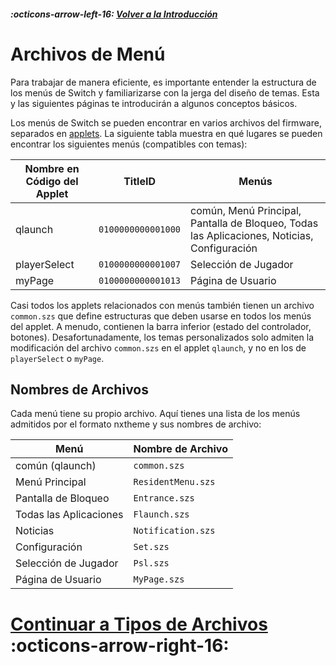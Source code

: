 ##### :octicons-arrow-left-16: [Volver a la Introducción](index.md)

# Archivos de Menú

Para trabajar de manera eficiente, es importante entender la estructura de los menús de Switch y familiarizarse con la jerga del diseño de temas. Esta y las siguientes páginas te introducirán a algunos conceptos básicos.

Los menús de Switch se pueden encontrar en varios archivos del firmware, separados en [applets](../definitions.md#applet). La siguiente tabla muestra en qué lugares se pueden encontrar los siguientes menús (compatibles con temas):

| Nombre en Código del Applet | TitleID            | Menús                                                   |
| --------------- | ------------------ | ------------------------------------------------------- |
| qlaunch         | `0100000000001000` | común, Menú Principal, Pantalla de Bloqueo, Todas las Aplicaciones, Noticias, Configuración |
| playerSelect    | `0100000000001007` | Selección de Jugador                                    |
| myPage          | `0100000000001013` | Página de Usuario                                       |

Casi todos los applets relacionados con menús también tienen un archivo `common.szs` que define estructuras que deben usarse en todos los menús del applet. A menudo, contienen la barra inferior (estado del controlador, botones). Desafortunadamente, los temas personalizados solo admiten la modificación del archivo `common.szs` en el applet `qlaunch`, y no en los de `playerSelect` o `myPage`.

## Nombres de Archivos

Cada menú tiene su propio archivo. Aquí tienes una lista de los menús admitidos por el formato nxtheme y sus nombres de archivo:

| Menú             | Nombre de Archivo   |
| ---------------- | ------------------ |
| común (qlaunch) | `common.szs`       |
| Menú Principal        | `ResidentMenu.szs` |
| Pantalla de Bloqueo       | `Entrance.szs`     |
| Todas las Aplicaciones         | `Flaunch.szs`      |
| Noticias             | `Notification.szs` |
| Configuración         | `Set.szs`          |
| Selección de Jugador    | `Psl.szs`          |
| Página de Usuario        | `MyPage.szs`       |

# [Continuar a Tipos de Archivos](filetypes.md) :octicons-arrow-right-16:
